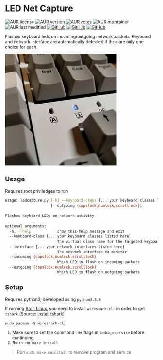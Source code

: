 # LED Net Capture

![AUR license](https://img.shields.io/aur/license/ledcapture-git?style=flat-square)
![AUR version](https://img.shields.io/aur/version/ledcapture-git?style=flat-square)
![AUR votes](https://img.shields.io/aur/votes/ledcapture-git?style=flat-square)
![AUR maintainer](https://img.shields.io/aur/maintainer/ledcapture-git?style=flat-square)
![AUR last modified](https://img.shields.io/aur/last-modified/ledcapture-git?style=flat-square)
[![GitHub](https://img.shields.io/github/stars/danhab99/ledcapture.svg?style=flat-square)](https://github.com/danhab99/ledcapture)
[![GitHub](https://img.shields.io/github/forks/danhab99/ledcapture.svg?style=flat-square)](https://github.com/danhab99/ledcapture/network)
[![GitHub](https://img.shields.io/github/release/danhab99/ledcapture.svg?style=flat-square)](https://github.com/danhab99/ledcapture/releases)

Flashes keyboard leds on incoming/outgoing network packets. Keyboard and network interface are automatically detected if their are only one choice for each.

![demo](demo.gif)

## Usage

Requires root priviledges to run

```bash
usage: ledcapture.py [-h] --keyboard-class {... your keyboard classes listed here} --interface {... your network interfaces listed here} [--incoming {capslock,numlock,scrolllock}]
                     [--outgoing {capslock,numlock,scrolllock}]

Flashes keyboard LEDs on network activity

optional arguments:
  -h, --help            show this help message and exit
  --keyboard-class {... your keyboard classes listed here}
                        The virtual class name for the targeted keyboard
  --interface {... your network interfaces listed here}
                        The network interface to monitor
  --incoming {capslock,numlock,scrolllock}
                        Which LED to flash on incoming packets
  --outgoing {capslock,numlock,scrolllock}
                        Which LED to flash on outgoing packets
```

## Setup

Requires python3, developed using `python3.8.5`

If running [Arch Linux](https://archlinux.org/), you need to install `wireshark-cli` in order to get `tshark` (Source: [Install tshark](https://tshark.dev/setup/install/))

```
sudo pacman -S wireshark-cli
``` 

1. Make sure to set the command line flags in `ledcap.service` before continuing.
2. Run `sudo make install`

> Run `sudo make uninstall` to remove program and service
